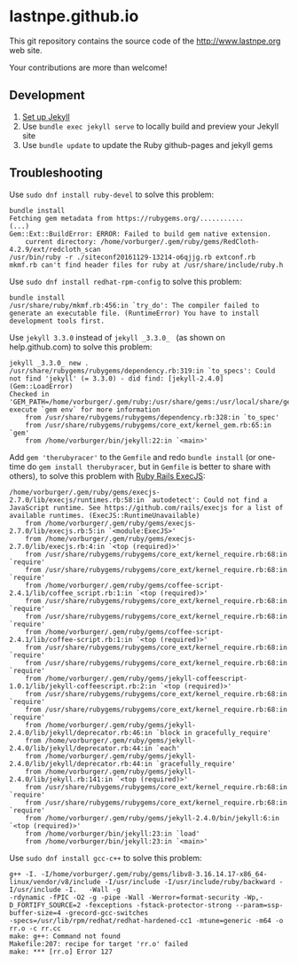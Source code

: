 # lastnpe.github.io

This git repository contains the source code of the http://www.lastnpe.org web site.

Your contributions are more than welcome!


## Development

1. [Set up Jekyll](https://help.github.com/articles/setting-up-your-github-pages-site-locally-with-jekyll/)
2. Use `bundle exec jekyll serve` to locally build and preview your Jekyll site
3. Use `bundle update` to update the Ruby github-pages and jekyll gems


## Troubleshooting

Use `sudo dnf install ruby-devel` to solve this problem:

```
bundle install
Fetching gem metadata from https://rubygems.org/...........
(...)
Gem::Ext::BuildError: ERROR: Failed to build gem native extension.
    current directory: /home/vorburger/.gem/ruby/gems/RedCloth-4.2.9/ext/redcloth_scan
/usr/bin/ruby -r ./siteconf20161129-13214-o6qjjg.rb extconf.rb
mkmf.rb can't find header files for ruby at /usr/share/include/ruby.h
```


Use `sudo dnf install redhat-rpm-config` to solve this problem:

```
bundle install
/usr/share/ruby/mkmf.rb:456:in `try_do': The compiler failed to generate an executable file. (RuntimeError) You have to install development tools first.
```


Use `jekyll 3.3.0` instead of `jekyll _3.3.0_ ` (as shown on help.github.com) to solve this problem:

```
jekyll _3.3.0_ new .
/usr/share/rubygems/rubygems/dependency.rb:319:in `to_specs': Could not find 'jekyll' (= 3.3.0) - did find: [jekyll-2.4.0] (Gem::LoadError)
Checked in 'GEM_PATH=/home/vorburger/.gem/ruby:/usr/share/gems:/usr/local/share/gems', execute `gem env` for more information
	from /usr/share/rubygems/rubygems/dependency.rb:328:in `to_spec'
	from /usr/share/rubygems/rubygems/core_ext/kernel_gem.rb:65:in `gem'
	from /home/vorburger/bin/jekyll:22:in `<main>'

```


Add `gem 'therubyracer'` to the `Gemfile` and redo `bundle install`
(or one-time do `gem install therubyracer`, but in `Gemfile` is better to share with others),
to solve this problem with [Ruby Rails ExecJS](https://github.com/rails/execjs):

```
/home/vorburger/.gem/ruby/gems/execjs-2.7.0/lib/execjs/runtimes.rb:58:in `autodetect': Could not find a JavaScript runtime. See https://github.com/rails/execjs for a list of available runtimes. (ExecJS::RuntimeUnavailable)
	from /home/vorburger/.gem/ruby/gems/execjs-2.7.0/lib/execjs.rb:5:in `<module:ExecJS>'
	from /home/vorburger/.gem/ruby/gems/execjs-2.7.0/lib/execjs.rb:4:in `<top (required)>'
	from /usr/share/rubygems/rubygems/core_ext/kernel_require.rb:68:in `require'
	from /usr/share/rubygems/rubygems/core_ext/kernel_require.rb:68:in `require'
	from /home/vorburger/.gem/ruby/gems/coffee-script-2.4.1/lib/coffee_script.rb:1:in `<top (required)>'
	from /usr/share/rubygems/rubygems/core_ext/kernel_require.rb:68:in `require'
	from /usr/share/rubygems/rubygems/core_ext/kernel_require.rb:68:in `require'
	from /home/vorburger/.gem/ruby/gems/coffee-script-2.4.1/lib/coffee-script.rb:1:in `<top (required)>'
	from /usr/share/rubygems/rubygems/core_ext/kernel_require.rb:68:in `require'
	from /usr/share/rubygems/rubygems/core_ext/kernel_require.rb:68:in `require'
	from /home/vorburger/.gem/ruby/gems/jekyll-coffeescript-1.0.1/lib/jekyll-coffeescript.rb:2:in `<top (required)>'
	from /usr/share/rubygems/rubygems/core_ext/kernel_require.rb:68:in `require'
	from /usr/share/rubygems/rubygems/core_ext/kernel_require.rb:68:in `require'
	from /home/vorburger/.gem/ruby/gems/jekyll-2.4.0/lib/jekyll/deprecator.rb:46:in `block in gracefully_require'
	from /home/vorburger/.gem/ruby/gems/jekyll-2.4.0/lib/jekyll/deprecator.rb:44:in `each'
	from /home/vorburger/.gem/ruby/gems/jekyll-2.4.0/lib/jekyll/deprecator.rb:44:in `gracefully_require'
	from /home/vorburger/.gem/ruby/gems/jekyll-2.4.0/lib/jekyll.rb:141:in `<top (required)>'
	from /usr/share/rubygems/rubygems/core_ext/kernel_require.rb:68:in `require'
	from /usr/share/rubygems/rubygems/core_ext/kernel_require.rb:68:in `require'
	from /home/vorburger/.gem/ruby/gems/jekyll-2.4.0/bin/jekyll:6:in `<top (required)>'
	from /home/vorburger/bin/jekyll:23:in `load'
	from /home/vorburger/bin/jekyll:23:in `<main>'
```


Use `sudo dnf install gcc-c++` to solve this problem:

```
g++ -I. -I/home/vorburger/.gem/ruby/gems/libv8-3.16.14.17-x86_64-linux/vendor/v8/include -I/usr/include -I/usr/include/ruby/backward -I/usr/include -I.   -Wall -g
-rdynamic -fPIC -O2 -g -pipe -Wall -Werror=format-security -Wp,-D_FORTIFY_SOURCE=2 -fexceptions -fstack-protector-strong --param=ssp-buffer-size=4 -grecord-gcc-switches
-specs=/usr/lib/rpm/redhat/redhat-hardened-cc1 -mtune=generic -m64 -o rr.o -c rr.cc
make: g++: Command not found
Makefile:207: recipe for target 'rr.o' failed
make: *** [rr.o] Error 127
```

